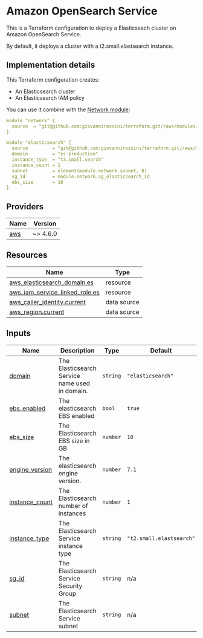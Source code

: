 # Amazon OpenSearch Service
This is a Terraform configuration to deploy a Elasticseach cluster on Amazon OpenSearch Service.

By default, it deploys a cluster with a t2.small.elastsearch instance.

## Implementation details

This Terraform configuration creates:

- An Elasticsearch cluster
- An Elasticsearch IAM policy

You can use it combine with the [Network module](https://github.com/giovannirossini/terraform-aws/tree/main/network#network):

```yaml
module "network" {
  source  = "git@github.com:giovannirossini/terraform.git//aws/modules/network"
}

module "elasticsearch" {
  source         = "git@github.com:giovannirossini/terraform.git//aws/modules/opensearch"
  domain         = "es-production"
  instance_type  = "t3.small.search"
  instance_count = 1
  subnet         = element(module.network.subnet, 0)
  sg_id          = module.network.sg_elasticsearch_id
  ebs_size       = 10
}
```

<!-- BEGIN_TF_DOCS -->
## Providers

| Name | Version |
|------|---------|
| <a name="provider_aws"></a> [aws](#provider\_aws) | ~> 4.6.0 |

## Resources

| Name | Type |
|------|------|
| [aws_elasticsearch_domain.es](https://registry.terraform.io/providers/hashicorp/aws/latest/docs/resources/elasticsearch_domain) | resource |
| [aws_iam_service_linked_role.es](https://registry.terraform.io/providers/hashicorp/aws/latest/docs/resources/iam_service_linked_role) | resource |
| [aws_caller_identity.current](https://registry.terraform.io/providers/hashicorp/aws/latest/docs/data-sources/caller_identity) | data source |
| [aws_region.current](https://registry.terraform.io/providers/hashicorp/aws/latest/docs/data-sources/region) | data source |

## Inputs

| Name | Description | Type | Default | Required |
|------|-------------|------|---------|:--------:|
| <a name="input_domain"></a> [domain](#input\_domain) | The Elasticsearch Service name used in domain. | `string` | `"elasticsearch"` | no |
| <a name="input_ebs_enabled"></a> [ebs\_enabled](#input\_ebs\_enabled) | The elasticsearch EBS enabled | `bool` | `true` | no |
| <a name="input_ebs_size"></a> [ebs\_size](#input\_ebs\_size) | The Elasticsearch EBS size in GB | `number` | `10` | no |
| <a name="input_engine_version"></a> [engine\_version](#input\_engine\_version) | The elasticsearch engine version. | `number` | `7.1` | no |
| <a name="input_instance_count"></a> [instance\_count](#input\_instance\_count) | The Elasticsearch number of instances | `number` | `1` | no |
| <a name="input_instance_type"></a> [instance\_type](#input\_instance\_type) | The Elasticsearch Service instance type | `string` | `"t2.small.elastsearch"` | no |
| <a name="input_sg_id"></a> [sg\_id](#input\_sg\_id) | The Elasticsearch Service Security Group | `string` | n/a | yes |
| <a name="input_subnet"></a> [subnet](#input\_subnet) | The Elasticsearch Service subnet | `string` | n/a | yes |
<!-- END_TF_DOCS -->